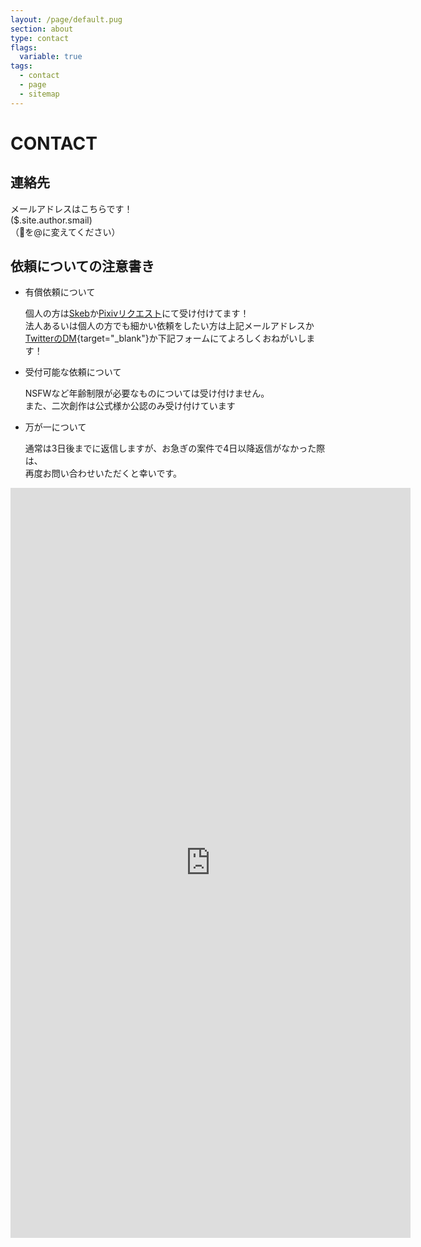 ```yaml
---
layout: /page/default.pug
section: about
type: contact
flags:
  variable: true
tags:
  - contact
  - page
  - sitemap
---
```


# CONTACT

## 連絡先

メールアドレスはこちらです！\
($.site.author.smail)\
（🐏を@に変えてください）

## 依頼についての注意書き

- 有償依頼について

  個人の方は[Skeb](https://skeb.jp/@kouwtkz)か[Pixivリクエスト](https://www.pixiv.net/users/5577703/request)にて受け付けてます！\
  法人あるいは個人の方でも細かい依頼をしたい方は上記メールアドレスか[TwitterのDM](https://twitter.com/($.site.author.twitter.account)){target="_blank"}か下記フォームにてよろしくおねがいします！

- 受付可能な依頼について

  NSFWなど年齢制限が必要なものについては受け付けません。\
  また、二次創作は公式様か公認のみ受け付けています

- 万が一について​

  通常は3日後までに返信しますが、お急ぎの案件で4日以降返信がなかった際は、\
  再度お問い合わせいただくと幸いです。

<iframe src="https://docs.google.com/forms/d/e/1FAIpQLSf3RJfxAa_ZTrZCg-1rIQXECSqs5vocJjLj2RhmTuqT7vJaCw/viewform?embedded=true" width="640" height="1200" frameborder="0" marginheight="0" marginwidth="0">読み込んでいます…</iframe>
